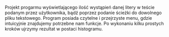 Projekt progarmu wyświetlającego ilość wystąpień danej litery w teście podanym przez użytkownika, bądź poprzez podanie ścieżki do dowolnego pliku tekstowego. 
Program posiada czytelne i przejrzyste menu, gdzie intuicyjnie znajdujemy potrzebne nam funkcje.
Po wykonaniu kilku prostych kroków ujrzymy rezultat w postaci histogramu.
